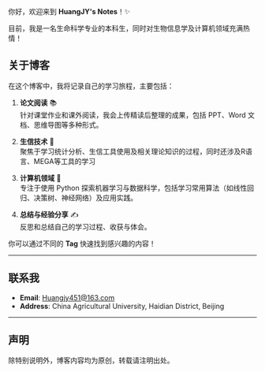 

你好，欢迎来到 **HuangJY's Notes**！✨

目前，我是一名生命科学专业的本科生，同时对生物信息学及计算机领域充满热情！



## 关于博客

在这个博客中，我将记录自己的学习旅程，主要包括：

1. **论文阅读** 📚  
   针对课堂作业和课外阅读，我会上传精读后整理的成果，包括 PPT、Word 文档、思维导图等多种形式。

2. **生信技术** 🧬  
   聚焦于学习统计分析、生信工具使用及相关理论知识的过程，同时还涉及R语言、MEGA等工具的学习

3. **计算机领域** 🤖  
   专注于使用 Python 探索机器学习与数据科学，包括学习常用算法（如线性回归、决策树、神经网络）及应用实践。

4. **总结与经验分享** ✍️  
   反思和总结自己的学习过程、收获与体会。

你可以通过不同的 **Tag** 快速找到感兴趣的内容！

---

## 联系我

- **Email**: Huangjy451@163.com  
- **Address**: China Agricultural University, Haidian District, Beijing  

---

## 声明

除特别说明外，博客内容均为原创，转载请注明出处。
